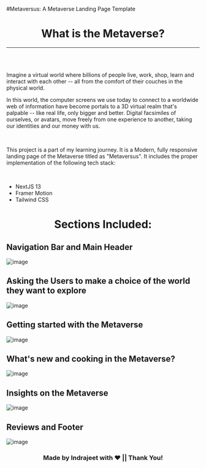 #Metaversus: A Metaverse Landing Page Template


<h1 align="center">What is the Metaverse?</h1>
<hr>
<br>
<br>
<p>Imagine a virtual world where billions of people live, work, shop, learn and interact with each other -- all from the comfort of their couches in the physical world.
  
  
  
  <br>
  

In this world, the computer screens we use today to connect to a worldwide web of information have become portals to a 3D virtual realm that's palpable -- like real life, only bigger and better. Digital facsimiles of ourselves, or avatars, move freely from one experience to another, taking our identities and our money with us.</p>


<br>


<p>This project is a part of my learning journey. It is a Modern, fully responsive landing page of the Metaverse titled as "Metaversus". It includes the proper implementation of the following tech stack:</p>


<br>


<ul>
  <li>NextJS 13</li>
  <li>Framer Motion</li>
  <li>Tailwind CSS</li>
</ul>


<h1 align="center">Sections Included:</h1>

<h2>Navigation Bar and Main Header</h2>

![image](https://user-images.githubusercontent.com/97308605/232008309-a949bfae-d229-4b1d-88bc-d94622103390.png)

<h2>Asking the Users to make a choice of the world they want to explore</h2>

![image](https://user-images.githubusercontent.com/97308605/232008615-ba161903-83c8-4650-8c94-34cc0bb1d560.png)

<h2>Getting started with the Metaverse</h2>

![image](https://user-images.githubusercontent.com/97308605/232008888-2d538832-1dad-4e13-9b7a-adc9fb881057.png)

<h2>What's new and cooking in the Metaverse?</h2>

![image](https://user-images.githubusercontent.com/97308605/232009045-84642eb3-c104-4ea0-a83d-defe7b10445a.png)

<h2>Insights on the Metaverse</h2>

![image](https://user-images.githubusercontent.com/97308605/232009258-dd5926d4-4ef8-4767-91c9-4a502d035ad2.png)

<h2>Reviews and Footer</h2>

![image](https://user-images.githubusercontent.com/97308605/232009686-6fe3615e-b659-4f04-8955-6165aae371de.png)

<h3 align="center">Made by Indrajeet with ❤️ || Thank You!</h3>
